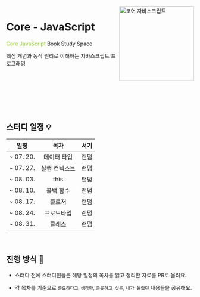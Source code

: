 <img src="https://user-images.githubusercontent.com/26461307/215277367-ed75e554-bd65-4f28-a0dc-e68879809fc3.jpg" alt="코어 자바스크립트" align="right" width="200" />

# Core - JavaScript

<span style="color:yellowgreen">
Core JavaScript </span> Book Study Space

핵심 개념과 동작 원리로 이해하는 자바스크립트 프로그래밍

<br />
<br />
<br />
<br />
<br />
<br />

## 스터디 일정 💡

|   일정    |     목차      | 서기 |
| :-------: | :-----------: | :--: |
| ~ 07. 20. |  데이터 타입  | 랜덤 |
| ~ 07. 27. | 실행 컨텍스트 | 랜덤 |
| ~ 08. 03. |     this      | 랜덤 |
| ~ 08. 10. |   콜백 함수   | 랜덤 |
| ~ 08. 17. |    클로저     | 랜덤 |
| ~ 08. 24. |  프로토타입   | 랜덤 |
| ~ 08. 31. |    클래스     | 랜덤 |

<br />

## 진행 방식 🎫

- 스터디 전에 스터디원들은 해당 일정의 목차를 읽고 정리한 자료를 PR로 올려요.

- 각 목차를 기준으로 `중요하다고 생각한`, `공유하고 싶은`, `내가 몰랐던` 내용들을 공유해요.
